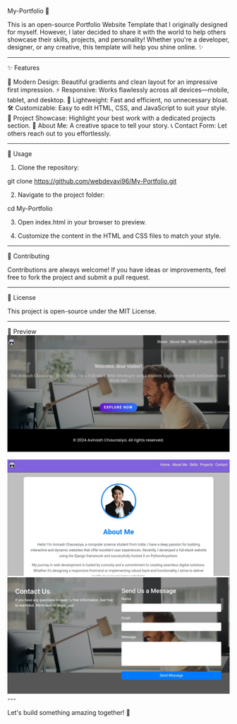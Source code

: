 My-Portfolio 🌟

This is an open-source Portfolio Website Template that I originally designed for myself. However, I later decided to share it with the world to help others showcase their skills, projects, and personality! Whether you're a developer, designer, or any creative, this template will help you shine online. ✨


---

✨ Features

🎨 Modern Design: Beautiful gradients and clean layout for an impressive first impression.
⚡ Responsive: Works flawlessly across all devices—mobile, tablet, and desktop.
🚀 Lightweight: Fast and efficient, no unnecessary bloat.
🛠️ Customizable: Easy to edit HTML, CSS, and JavaScript to suit your style.
📂 Project Showcase: Highlight your best work with a dedicated projects section.
💼 About Me: A creative space to tell your story.
📞 Contact Form: Let others reach out to you effortlessly.


---

🎯 Usage

1. Clone the repository:

git clone https://github.com/webdevavi96/My-Portfolio.git


2. Navigate to the project folder:

cd My-Portfolio


3. Open index.html in your browser to preview.


4. Customize the content in the HTML and CSS files to match your style.




---

🌟 Contributing

Contributions are always welcome! If you have ideas or improvements, feel free to fork the project and submit a pull request.


---

📜 License

This project is open-source under the MIT License.


---

🌟 Preview
<img src="res/img/assets/screenshots/Homepage.jpg" alt="Screenshot Description" width="600">

<img src="res/img/assets/screenshots/About-us.jpg" alt="Screenshot Description" width="600">

<img src="res/img/assets/screenshots/Contactus.jpg" alt="Screenshot Description" width="600">
---

Let's build something amazing together! 🌟


